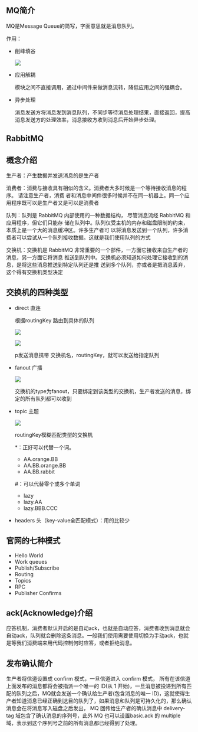 ## MQ简介

MQ是Message Queue的简写，字面意思就是消息队列。

作用：

* 削峰填谷

  ![](https://img-blog.csdnimg.cn/20190429100227446.png?x-oss-process=image/watermark,type_ZmFuZ3poZW5naGVpdGk,shadow_10,text_aHR0cHM6Ly9ibG9nLmNzZG4ubmV0L2FsbGVuc2FuZHk=,size_16,color_FFFFFF,t_70)



* 应用解耦

  模块之间不直接调用，通过中间件来做消息流转，降低应用之间的强耦合。

* 异步处理

  消息发送方将消息发到消息队列，不同步等待消息处理结果，直接返回，提高消息发送方的处理效率，消息接收方收到消息后开始异步处理。



## RabbitMQ



## 概念介绍

生产者：产生数据并发送消息的是生产者  

消费者：消费与接收具有相似的含义。消费者大多时候是一个等待接收消息的程序。 请注意生产者，消费
者和消息中间件很多时候并不在同一机器上。同一个应用程序既可以是生产者又是可以是消费者  

队列：队列是 RabbitMQ 内部使用的一种数据结构， 尽管消息流经 RabbitMQ 和应用程序，但它们只能存
储在队列中。队列仅受主机的内存和磁盘限制的约束，本质上是一个大的消息缓冲区。许多生产者可
以将消息发送到一个队列，许多消费者可以尝试从一个队列接收数据。这就是我们使用队列的方式  

交换机：交换机是 RabbitMQ 非常重要的一个部件，一方面它接收来自生产者的消息，另一方面它将消息
推送到队列中。交换机必须知道如何处理它接收到的消息，是将这些消息推送到特定队列还是推
送到多个队列，亦或者是把消息丢弃，这个得有交换机类型决定  



## 交换机的四种类型

* direct 直连

  根据routingKey 路由到具体的队列

  ![](https://www.rabbitmq.com/img/tutorials/direct-exchange.png)

  ![](https://www.rabbitmq.com/img/tutorials/direct-exchange-multiple.png)

  p发送消息携带 交换机名，routingKey，就可以发送给指定队列

* fanout 广播

  ![](https://www.rabbitmq.com/img/tutorials/bindings.png)

  交换机的type为fanout，只要绑定到该类型的交换机，生产者发送的消息，绑定的所有队列都可以收到

* topic 主题

  ![](https://www.rabbitmq.com/img/tutorials/python-five.png)

  routingKey模糊匹配类型的交换机

  *：正好可以代替一个词。

  * AA.orange.BB
  * AA.BB.orange.BB
  * AA.BB.rabbit 

  #：可以代替零个或多个单词 

  * lazy
  * lazy.AA
  * lazy.BBB.CCC

* headers 头（key-value全匹配模式）：用的比较少



## 官网的七种模式

* Hello World
* Work queues
* Publish/Subscribe
* Routing
* Topics
* RPC
* Publisher Confirms





## ack(Acknowledge)介绍

应答机制，消费者默认开启的是自动ack，也就是自动应答，消费者收到消息就会自动ack，队列就会删除这条消息。一般我们使用需要使用切换为手动ack，也就是等我们消费端来用代码控制何时应答，或者拒绝消息。



## 发布确认简介

生产者将信道设置成 confirm 模式，一旦信道进入 confirm 模式， 所有在该信道上面发布的消息都将会被指派一个唯一的 ID(从 1 开始)，一旦消息被投递到所有匹配的队列之后，MQ就会发送一个确认给生产者(包含消息的唯一 ID)，这就使得生产者知道消息已经正确到达目的队列了，如果消息和队列是可持久化的，那么确认消息会在将消息写入磁盘之后发出， MQ 回传给生产者的确认消息中 delivery-tag 域包含了确认消息的序列号，此外 MQ 也可以设置basic.ack 的 multiple 域，表示到这个序列号之前的所有消息都已经得到了处理。  



